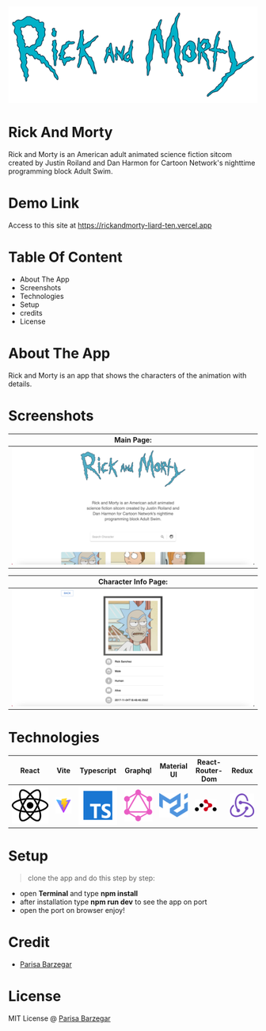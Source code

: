![alt text](https://github.com/parisabrz/rickandmorty/blob/main/src/assets/img/rickmorty.png?raw=true)



# Rick And Morty
Rick and Morty is an American adult animated science fiction sitcom created by Justin Roiland and Dan Harmon for Cartoon Network's nighttime programming block Adult Swim.

# Demo Link
Access to this site at https://rickandmorty-liard-ten.vercel.app


# Table Of Content

- About The App
- Screenshots
- Technologies
- Setup
- credits
- License

# About The App
  Rick and Morty is an app that shows the characters of the animation with details.

# Screenshots

|  Main Page: |
| ------ |
| ![alt text](https://github.com/parisabrz/rickandmorty/blob/main/src/assets/img/Screenshot1.png?raw=true) |

|  Character Info Page: |
| ------ |
| ![alt text](https://github.com/parisabrz/rickandmorty/blob/main/src/assets/img/Screenshot2.png?raw=true) |


# Technologies
| React | Vite | Typescript | Graphql | Material UI | React-Router-Dom | Redux |
| ------ | ------ | ------ | ------ | ------ | ------ | ------ |
| ![alt text](https://github.com/parisabrz/rickandmorty/blob/main/src/assets/img/react.svg?raw=true) | ![alt text](https://github.com/parisabrz/rickandmorty/blob/main/src/assets/img/vite.svg?raw=true) | ![alt text](https://github.com/parisabrz/rickandmorty/blob/main/src/assets/img/typescript.svg?raw=true) | ![alt text](https://github.com/parisabrz/rickandmorty/blob/main/src/assets/img/graphql.svg?raw=true) | ![alt text](https://github.com/parisabrz/rickandmorty/blob/main/src/assets/img/materialui.svg?raw=true) | ![alt text](https://github.com/parisabrz/rickandmorty/blob/main/src/assets/img/react-router.svg?raw=true) | ![alt text](https://github.com/parisabrz/rickandmorty/blob/main/src/assets/img/redux.svg?raw=true) |
  
# Setup
> clone the app and do this step by step:
- open **Terminal** and type **npm install**
- after installation type **npm run dev** to see the app on port
- open the port on browser
enjoy!

# Credit
- [Parisa Barzegar](https://github.com/parisabrz)

# License
MIT License @ [Parisa Barzegar](https://github.com/parisabrz)
